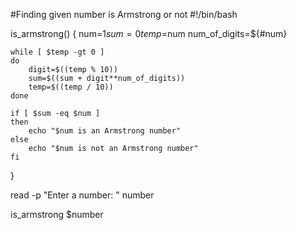 #Finding given number is Armstrong or not
#!/bin/bash

is_armstrong() {
    num=$1
    sum=0
    temp=$num
    num_of_digits=${#num}
    
    while [ $temp -gt 0 ]
    do
        digit=$((temp % 10))
        sum=$((sum + digit**num_of_digits))
        temp=$((temp / 10))
    done

    if [ $sum -eq $num ]
    then
        echo "$num is an Armstrong number"
    else
        echo "$num is not an Armstrong number"
    fi
}

read -p "Enter a number: " number

is_armstrong $number
